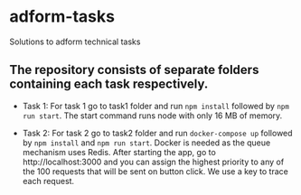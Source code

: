 # adform-tasks
Solutions to adform technical tasks


## The repository consists of separate folders containing each task respectively.

* Task 1: For task 1 go to task1 folder and run `npm install` followed by `npm run start`. The start command runs node with only 16 MB of memory.

* Task 2: For task 2 go to task2 folder and run `docker-compose up` followed by `npm install` and `npm run start`. Docker is needed as the queue mechanism uses Redis. After starting the app, go to http://localhost:3000 and you can assign the highest priority to any of the 100 requests that will be sent on button click. We use a key to trace each request.